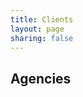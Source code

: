 ```yaml
---
title: Clients
layout: page
sharing: false
---
```

<a href="http://www.amnesty.de/" target="_blank" class="work_item" style="background-position:-80px 0px"></a><a href="http://www.aol.de/" target="_blank" class="work_item" style="background-position:-160px 0px"></a><a href="http://www.audi.de" target="_blank" class="work_item" style="background-position:0px 0px"></a><a href="http://www.bmw.de/" target="_blank" class="work_item" style="background-position:-240px 0px"></a><a href="http://www.coke.de/" target="_blank" class="work_item" style="background-position:-320px 0px"></a><a href="http://www.deutschepost.de/" target="_blank" class="work_item" style="background-position:-400px -80px"></a><a href="http://www.dpa.de/" target="_blank" class="work_item" style="background-position:-400px 0px" ></a><a href="http://www.fanta.de/" target="_blank" class="work_item" style="background-position:-480px 0px" ></a><a href="http://www.galileo-press.de/" target="_blank" class="work_item" style="background-position:-560px 0px"></a><a href="http://www.hennessy.com/" target="_blank" class="work_item" style="background-position:-720px 0px"></a><a href="http://www.hrs.de/" target="_blank" class="work_item" style="background-position:-640px 0px"></a><a href="http://www.kinowelt.de/" target="_blank" class="work_item" style="background-position:0px -80px"></a><a href="http://www.mini.de/" target="_blank" class="work_item" style="background-position:-80px -80px"></a><a href="http://www.nike.de" target="_blank" class="work_item" style="background-position:-240px -80px"></a><a href="http://www.nintendo.de/" target="_blank" class="work_item" style="background-position:-160px -80px"></a><a href="http://www.olympus.de/" target="_blank" class="work_item" style="background-position:-320px -80px"></a><a href="http://www.payback.de/" target="_blank" class="work_item" style="background-position:-480px -80px"></a><a href="http://www.powerade.de/" target="_blank" class="work_item" style="background-position:-560px -80px"></a><a href="http://www.rowohlt.de/" target="_blank" class="work_item" style="background-position:-640px -80px"></a><a href="http://www.sony.de/" target="_blank" class="work_item" style="background-position:-720px -80px"></a><a href="http://www.sparkasse.de/" target="_blank" class="work_item" style="background-position:0px -160px"></a><a href="http://www.sprite.de/" target="_blank" class="work_item" style="background-position:-80px -160px" ></a><a href="http://www.ufa.de/" target="_blank" class="work_item" style="background-position:-240px -160px"></a><a href="http://www.universal-music.de/" target="_blank" class="work_item" style="background-position:-160px -160px"></a><a href="http://www.volkswagen.de/" target="_blank" class="work_item" style="background-position:-320px -160px"></a><a href="http://www.zdf.de/" target="_blank" class="work_item" style="background-position:-400px -160px"></a>

<div style="clear:left">
</div>

## Agencies

<a href="http://www.argonauten.de/" target="_blank" class="work_item" style="background-position:-480px -160px"></a><a href="http://www.digital-spirit.de/" target="_blank" class="work_item" style="background-position:-560px -160px"></a><a href="http://www.gosub.de/" target="_blank" class="work_item" style="background-position:-640px -160px"></a><a href="http://www.iconmobile-group.com/" target="_blank" class="work_item" style="background-position:-80px -240px"></a><a href="http://www.i-dmedia.com/" target="_blank" class="work_item" style="background-position:-720px -160px"></a><a href="http://www.interone.de/" target="_blank" class="work_item" style="background-position:0px -240px"></a><a href="http://www.kircher-burkhardt.com/" target="_blank" class="work_item" style="background-position:-160px -240px"></a><a href="http://www.mediaworx.com/" target="_blank" class="work_item" style="background-position:-320px -240px" ></a><a href="http://www.neue-digitale.de/" target="_blank" class="work_item" style="background-position:-400px -240px"></a><a href="http://www.nonfood.de/" target="_blank" class="work_item" style="background-position:-240px -240px"></a><a href="http://www.people-interactive.de/" target="_blank" class="work_item" style="background-position:-480px -240px"></a><a href="http://www.pixelpark.de/" target="_blank" class="work_item" style="background-position:-560px -240px"></a><a href="http://www.plantage-berlin.com/" target="_blank" class="work_item" style="background-position:-640px -240px"></a>

<div style="clear:left">
</div>

<div class="tweetmeme_button" style="float: left; margin-right: 10px; margin-bottom: 10px;">
  <a class="tm_button" rel="&style=normal&b=2" href="http://apdevblog.com/clients/"></a>
</div>